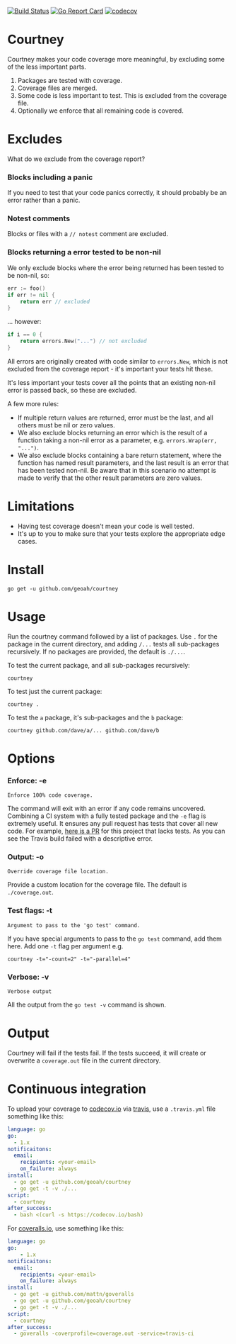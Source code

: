 [![Build Status](https://travis-ci.org/dave/courtney.svg?branch=master)](https://travis-ci.org/dave/courtney) [![Go Report Card](https://goreportcard.com/badge/github.com/geoah/courtney)](https://goreportcard.com/report/github.com/geoah/courtney) [![codecov](https://codecov.io/gh/dave/courtney/branch/master/graph/badge.svg)](https://codecov.io/gh/dave/courtney)

# Courtney

Courtney makes your code coverage more meaningful, by excluding some of the 
less important parts.

1. Packages are tested with coverage.  
2. Coverage files are merged.  
3. Some code is less important to test. This is excluded from the coverage file.      
4. Optionally we enforce that all remaining code is covered.

# Excludes 
What do we exclude from the coverage report?

### Blocks including a panic 
If you need to test that your code panics correctly, it should probably be an 
error rather than a panic. 

### Notest comments
Blocks or files with a `// notest` comment are excluded.

### Blocks returning a error tested to be non-nil
We only exclude blocks where the error being returned has been tested to be 
non-nil, so:

```go
err := foo()
if err != nil {
    return err // excluded 
}
```

... however:

```go
if i == 0 {
    return errors.New("...") // not excluded
}
```

All errors are originally created with code similar to `errors.New`, which is 
not excluded from the coverage report - it's important your tests hit these. 

It's less important your tests cover all the points that an existing non-nil 
error is passed back, so these are excluded. 

A few more rules:
* If multiple return values are returned, error must be the last, and all 
others must be nil or zero values.  
* We also exclude blocks returning an error which is the result of a function 
taking a non-nil error as a parameter, e.g. `errors.Wrap(err, "...")`.  
* We also exclude blocks containing a bare return statement, where the function 
has named result parameters, and the last result is an error that has been 
tested non-nil. Be aware that in this scenario no attempt is made to verify 
that the other result parameters are zero values.  

# Limitations  
* Having test coverage doesn't mean your code is well tested.  
* It's up to you to make sure that your tests explore the appropriate edge 
  cases.  

# Install
```
go get -u github.com/geoah/courtney 
```

# Usage
Run the courtney command followed by a list of packages. Use `.` for the 
package in the current directory, and adding `/...` tests all sub-packages 
recursively. If no packages are provided, the default is `./...`.

To test the current package, and all sub-packages recursively: 
```
courtney
```

To test just the current package: 
```
courtney .
```

To test the `a` package, it's sub-packages and the `b` package: 
```
courtney github.com/dave/a/... github.com/dave/b
```

# Options
### Enforce: -e
`Enforce 100% code coverage.`

The command will exit with an error if any code remains uncovered. Combining a 
CI system with a fully tested package and the `-e` flag is extremely useful. It 
ensures any pull request has tests that cover all new code. For example, [here 
is a PR](https://github.com/geoah/courtney/pull/5) for this project that lacks 
tests. As you can see the Travis build failed with a descriptive error. 

### Output: -o
`Override coverage file location.`

Provide a custom location for the coverage file. The default is `./coverage.out`.

### Test flags: -t
`Argument to pass to the 'go test' command.`

If you have special arguments to pass to the `go test` command, add them here. 
Add one `-t` flag per argument e.g.
```
courtney -t="-count=2" -t="-parallel=4"
```

### Verbose: -v
`Verbose output`

All the output from the `go test -v` command is shown.

# Output
Courtney will fail if the tests fail. If the tests succeed, it will create or
overwrite a `coverage.out` file in the current directory.

# Continuous integration
To upload your coverage to [codecov.io](https://codecov.io/) via 
[travis](https://travis-ci.org/), use a `.travis.yml` file something like this:

```yml
language: go
go:
  - 1.x
notificaitons:
  email:
    recipients: <your-email>
    on_failure: always
install:
  - go get -u github.com/geoah/courtney
  - go get -t -v ./...
script:
  - courtney
after_success:
  - bash <(curl -s https://codecov.io/bash)
```

For [coveralls.io](https://coveralls.io/), use something like this:

```yml
language: go
go:
    - 1.x
notificaitons:
  email:
    recipients: <your-email>
    on_failure: always
install:
  - go get -u github.com/mattn/goveralls
  - go get -u github.com/geoah/courtney
  - go get -t -v ./...
script:
  - courtney
after_success:
  - goveralls -coverprofile=coverage.out -service=travis-ci
```